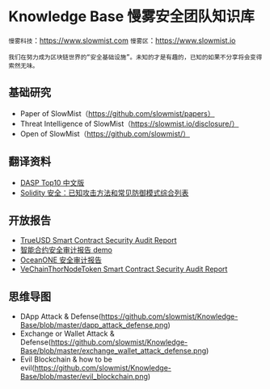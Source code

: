 # Knowledge Base 慢雾安全团队知识库

`慢雾科技`：https://www.slowmist.com
`慢雾区`：https://www.slowmist.io

`我们在努力成为区块链世界的“安全基础设施”。未知的才是有趣的，已知的如果不分享将会变得索然无味。`

## 基础研究

* Paper of SlowMist（https://github.com/slowmist/papers）
* Threat Intelligence of SlowMist（https://slowmist.io/disclosure/）
* Open of SlowMist（https://github.com/slowmist/）

## 翻译资料

* [DASP Top10 中文版](./DASP-top10-chinese.pdf)
* [Solidity 安全：已知攻击方法和常见防御模式综合列表](./solidity-security-comprehensive-list-of-known-attack-vectors-and-common-anti-patterns-chinese.md)

## 开放报告

* [TrueUSD Smart Contract Security Audit Report](./open-report/TrueUSD-Smart-Contract-Security-Audit-Report.md)
* [智能合约安全审计报告 demo](./open-report/Smart-Contract-Security-Audit-Report-demo-chinese.md)
* [OceanONE 安全审计报告](./open-report/OceanONE-Security-Audit-Report.md)
* [VeChainThorNodeToken Smart Contract Security Audit Report](./open-report/VeChainThorNodeToken-Smart-Contract-Security-Audit-Report.md)

## 思维导图

* DApp Attack & Defense(https://github.com/slowmist/Knowledge-Base/blob/master/dapp_attack_defense.png)
* Exchange or Wallet Attack & Defense(https://github.com/slowmist/Knowledge-Base/blob/master/exchange_wallet_attack_defense.png)
* Evil Blockchain & how to be evil(https://github.com/slowmist/Knowledge-Base/blob/master/evil_blockchain.png)
